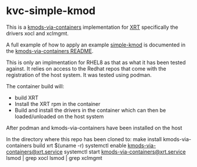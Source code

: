 # kvc-simple-kmod

This is a [kmods-via-containers](https://github.com/kmods-via-containers/kmods-via-containers)
implementation for [XRT](https://github.com/xilinx/XRT) specifically the drivers xocl and xclmgmt.

A full example of how to apply an example [simple-kmod](https://github.com/kmods-via-containers/simple-kmod) is documented in the
[kmods-via-containers README](https://github.com/kmods-via-containers/kmods-via-containers#example).

This is only an implmentation for RHEL8 as that as what it has been tested against. It relies on access to
the Redhat repos that come with the registration of the host system.  It was tested using podman. 

The container build will:
* build XRT
* Install the XRT rpm in the container
* Build and install the drivers in the container which can then be loaded/unloaded on the host system


After podman and kmods-via-containers have been installed on the host

In the directory where this repo has been cloned to:
make install
kmods-via-containers build xrt $(uname -r)
systemctl enable kmods-via-containers@xrt.service
systemctl start kmods-via-containers@xrt.service
lsmod | grep xocl
lsmod | grep xclmgmt
